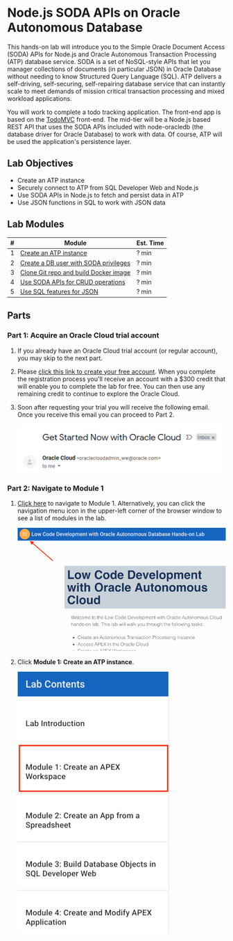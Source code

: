 # Node.js SODA APIs on Oracle Autonomous Database

This hands-on lab will introduce you to the Simple Oracle Document Access (SODA) APIs for Node.js and Oracle Autonomous Transaction Processing (ATP) database service. SODA is a set of NoSQL-style APIs that let you manager collections of documents (in particular JSON) in Oracle Database without needing to know Structured Query Language (SQL). ATP delivers a self-driving, self-securing, self-repairing database service that can instantly scale to meet demands of mission critical transaction processing and mixed workload applications. 

You will work to complete a todo tracking application. The front-end app  is based on the [TodoMVC](http://todomvc.com/) front-end. The mid-tier will be a Node.js based REST API that uses the SODA APIs included with node-oracledb (the database driver for Oracle Database) to work with data. Of course, ATP will be used the application's persistence layer.

## Lab Objectives

* Create an ATP instance
* Securely connect to ATP from SQL Developer Web and Node.js
* Use SODA APIs in Node.js to fetch and persist data in ATP
* Use JSON functions in SQL to work with JSON data

## Lab Modules

| # | Module | Est. Time |
| --- | --- | --- |
| 1 | [Create an ATP instance](1-create-an-atp-instance.md) | ? min |
| 2 | [Create a DB user with SODA privileges](2-create-a-database-user-with-soda-privileges.md) | ? min |
| 3 | [Clone Git repo and build Docker image](3-package-the-todo-app-to-run-locally.md) | ? min |
| 4 | [Use SODA APIs for CRUD operations](4-use-soda-apis-for-crud-operations.md) | ? min |
| 5 | [Use SQL features for JSON](5-use-sql-features-for-json.md) | ? min |

## Parts

### **Part 1**: Acquire an Oracle Cloud trial account

1. If you already have an Oracle Cloud trial account (or regular account), you may skip to the next part.

2. Please <a href="https://myservices.us.oraclecloud.com/mycloud/signup?language=en&sourceType=:ow:lp:cpo::RC_NAMK190523P00161:APEX_ATP_HOL&intcmp=:ow:lp:cpo::RC_NAMK190523P00161:APEX_ATP_HOL" target="_trial_">click this link to create your free account</a>. When you complete the registration process you'll receive an account with a $300 credit that will enable you to complete the lab for free. You can then use any remaining credit to continue to explore the Oracle Cloud.

3. Soon after requesting your trial you will receive the following email. Once you receive this email you can proceed to Part 2.

   ![](images/0/get-started-email.png)

### **Part 2**: Navigate to Module 1

1. [Click here](1-create-an-atp-database.md) to navigate to Module 1. Alternatively, you can click the navigation menu icon in the upper-left corner of the browser window to see a list of modules in the lab.

	 ![](images/0/lab-intro.png)

2. Click **Module 1: Create an ATP instance**.
  
   ![](images/0/lab-contents.png)